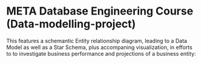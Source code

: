 # META Database Engineering Course (Data-modelling-project)
This features a schemantic Entity relationship diagram, leading to a  Data Model as well as a Star Schema, plus accompaning visualization, in efforts to to investigate business performance and projections of a business entity:
